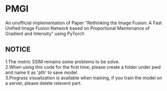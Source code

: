 # PMGI
An unofficial implementation of Paper "Rethinking the Image Fusion: A Fast Unified Image Fusion Network based on Proportional Maintenance of Gradient and Intensity" using PyTorch

## NOTICE  
1.The metric SSIM remains some problems to be solve.  
2.When using this code for the first time, please create a folder under pwd and name it as 'pth' to save model.  
3.Prograss visualization is available when training, if you train the model on a server, please delete relevent part.  
